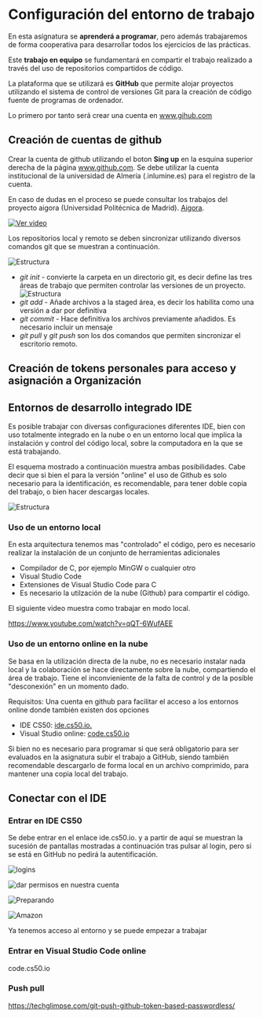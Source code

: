 # Configuración del entorno de trabajo

En esta asígnatura se **aprenderá a programar**, pero además trabajaremos de forma cooperativa para desarrollar todos los ejercicios de las prácticas.

Este **trabajo en equipo** se fundamentará en compartir el trabajo realizado a través del uso de repositorios compartidos de código.

La plataforma que se utilizará es **GitHub** que permite alojar proyectos utilizando el sistema de control de versiones Git para la creación de código fuente de programas de ordenador.

Lo primero por tanto será crear una cuenta en www.gihub.com


## Creación de cuentas de github

Crear la cuenta de github utilizando el boton **Sing up** en la esquina superior derecha de la página www.github.com. Se debe utilizar la cuenta institucional de la universidad de Almería (.inlumine.es) para el registro de la cuenta.

En caso de dudas en el proceso se puede consultar los trabajos del proyecto aigora (Universidad Politécnica de Madrid). [Aigora](https://github.com/MaterialesProgramacion/punto_inicio).

[![Ver video](Inicio/cuenta.png)](https://www.youtube.com/watch?v=n83rlKcZrss)


Los repositorios local y remoto se deben sincronizar utilizando diversos comandos git que se muestran a continuación.

![Estructura](Inicio/git.png)

- *git init* - convierte la carpeta en un directorio git, es decir define las tres áreas de trabajo que permiten controlar las versiones de un proyecto. 
    ![Estructura](Inicio/work.png) 
- *git add* - Añade archivos a la staged área, es decir los habilita como una versión a dar por definitiva
- *git commit* - Hace definitiva los archivos previamente añadidos. Es necesario incluir un mensaje 
- *git pull*  y  *git push* son los dos comandos que permiten sincronizar el escritorio remoto.


## Creación de tokens personales para acceso y asignación a Organización


## Entornos de desarrollo integrado IDE

Es posible trabajar con diversas configuraciones diferentes IDE, bien con uso totalmente integrado en la nube o en un entorno local que implica la instalación y control del código local, sobre la computadora en la que se está trabajando.

El esquema mostrado a continuación muestra ambas posibilidades. Cabe decir que si bien el para la versión "online" el uso de Github es solo necesario para la identificación, es recomendable, para tener doble copia del trabajo, o bien hacer descargas locales.


![Estructura](Inicio/arquitectura.png)


### Uso de un entorno local

En esta arquitectura tenemos mas "controlado" el código, pero es necesario realizar la instalación de un conjunto de herramientas adicionales

- Compilador de C, por ejemplo MinGW o cualquier otro
- Visual Studio Code
- Extensiones de Visual Studio Code para C
- Es necesario la utilzación de la nube (Github) para compartir el código.

El siguiente video muestra como trabajar en modo local.

https://www.youtube.com/watch?v=qQT-6WufAEE


### Uso de un entorno online en la nube

Se basa en la utilización directa de la nube, no es necesario instalar nada local y la colaboración se hace directamente sobre la nube, compartiendo el área de trabajo. Tiene el inconvieniente de la falta de control y de la posible "desconexión" en un momento dado.

Requisitos: Una cuenta en github para facilitar el acceso a los entornos online donde también existen dos opciones

- IDE CS50: [ide.cs50.io.](http:\\ide.cs50.io.)
- Visual Studio online: [code.cs50.io](http:\\code.cs50.io)

Si bien no es necesario para programar si que será obligatorio para ser evaluados en la asignatura subir el trabajo a GitHub, siendo también recomendable descargarlo de forma local en un archivo comprimido, para mantener una copia local del trabajo. 



## Conectar con el IDE

### Entrar en IDE CS50 

 Se debe entrar en el enlace ide.cs50.io. y a partir de aquí se muestran la sucesión de pantallas mostradas a continuación tras pulsar al login, pero si se está en GitHub no pedirá la autentificación.

![logins](Inicio/login.png)


![dar permisos en nuestra cuenta](Inicio/conexgithub.png)


![Preparando](Inicio/preparing.png)

![Amazon](Inicio/nube.png)


Ya tenemos acceso al entorno y se puede empezar a trabajar 


### Entrar en Visual Studio Code online

code.cs50.io





### Push pull

https://techglimpse.com/git-push-github-token-based-passwordless/

